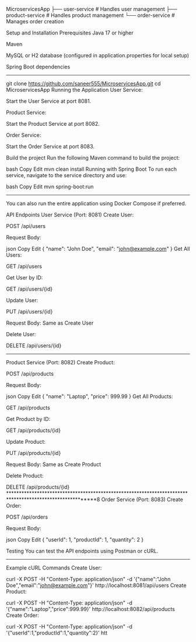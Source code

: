 MicroservicesApp
├── user-service        # Handles user management
├── product-service     # Handles product management
└── order-service       # Manages order creation

Setup and Installation
Prerequisites
Java 17 or higher

Maven

MySQL or H2 database (configured in application.properties for local setup)

Spring Boot dependencies
*****************************************************************************************************************
git clone https://github.com/saneer555/MicroservicesApp.git
cd MicroservicesApp
Running the Application
User Service:

Start the User Service at port 8081.

Product Service:

Start the Product Service at port 8082.

Order Service:

Start the Order Service at port 8083.

Build the project
Run the following Maven command to build the project:

bash
Copy
Edit
mvn clean install
Running with Spring Boot
To run each service, navigate to the service directory and use:

bash
Copy
Edit
mvn spring-boot:run
***********************************************************************************************************
You can also run the entire application using Docker Compose if preferred.

API Endpoints
User Service (Port: 8081)
Create User:

POST /api/users

Request Body:

json
Copy
Edit
{
  "name": "John Doe",
  "email": "john@example.com"
}
Get All Users:

GET /api/users

Get User by ID:

GET /api/users/{id}

Update User:

PUT /api/users/{id}

Request Body: Same as Create User

Delete User:

DELETE /api/users/{id}
*******************************************************************************************************
Product Service (Port: 8082)
Create Product:

POST /api/products

Request Body:

json
Copy
Edit
{
  "name": "Laptop",
  "price": 999.99
}
Get All Products:

GET /api/products

Get Product by ID:

GET /api/products/{id}

Update Product:

PUT /api/products/{id}

Request Body: Same as Create Product

Delete Product:

DELETE /api/products/{id}
*********************************************************************************************************8
Order Service (Port: 8083)
Create Order:

POST /api/orders

Request Body:

json
Copy
Edit
{
  "userId": 1,
  "productId": 1,
  "quantity": 2
}

Testing
You can test the API endpoints using Postman or cURL.
***************************************************************************************************
Example cURL Commands
Create User:


curl -X POST -H "Content-Type: application/json" -d '{"name":"John Doe","email":"john@example.com"}' http://localhost:8081/api/users
Create Product:


curl -X POST -H "Content-Type: application/json" -d '{"name":"Laptop","price":999.99}' http://localhost:8082/api/products
Create Order:

curl -X POST -H "Content-Type: application/json" -d '{"userId":1,"productId":1,"quantity":2}' htt
